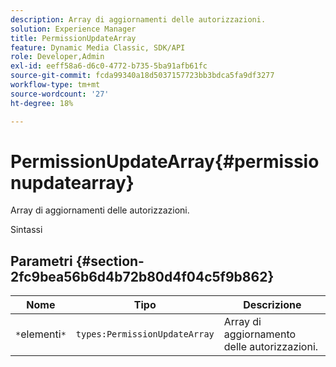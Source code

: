 ```yaml
---
description: Array di aggiornamenti delle autorizzazioni.
solution: Experience Manager
title: PermissionUpdateArray
feature: Dynamic Media Classic, SDK/API
role: Developer,Admin
exl-id: eeff58a6-d6c0-4772-b735-5ba91afb61fc
source-git-commit: fcda99340a18d5037157723bb3bdca5fa9df3277
workflow-type: tm+mt
source-wordcount: '27'
ht-degree: 18%

---
```


# PermissionUpdateArray{#permissionupdatearray}

Array di aggiornamenti delle autorizzazioni.

Sintassi

## Parametri {#section-2fc9bea56b6d4b72b80d4f04c5f9b862}

| Nome | Tipo | Descrizione |
|---|---|---|
| `*`elementi`*` | `types:PermissionUpdateArray` | Array di aggiornamento delle autorizzazioni. |
